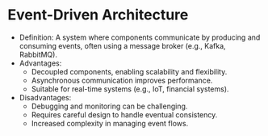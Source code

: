 # Event-Driven Architecture

- Definition: A system where components communicate by producing and consuming events, often using a message broker (e.g., Kafka, RabbitMQ).
- Advantages:
  - Decoupled components, enabling scalability and flexibility.
  - Asynchronous communication improves performance.
  - Suitable for real-time systems (e.g., IoT, financial systems).
- Disadvantages:
  - Debugging and monitoring can be challenging.
  - Requires careful design to handle eventual consistency.
  - Increased complexity in managing event flows.
